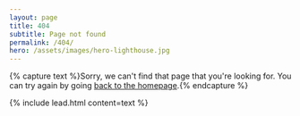 ```yaml
---
layout: page
title: 404
subtitle: Page not found
permalink: /404/
hero: /assets/images/hero-lighthouse.jpg
---
```


{% capture text %}Sorry, we can't find that page that you're looking for. You can try again by going <a href="{{ site.baseurl }}/">back to the homepage</a>.{% endcapture %}

{% include lead.html content=text %}
